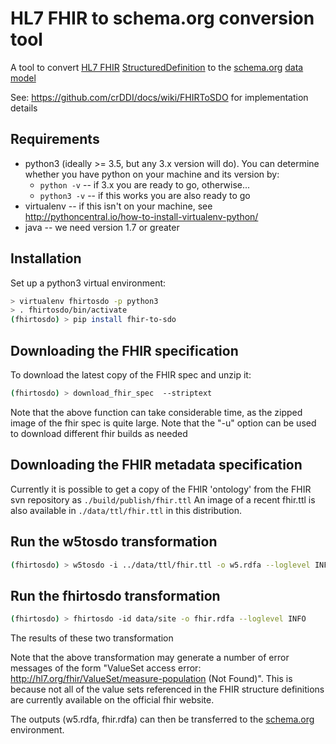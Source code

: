 # HL7 FHIR to schema.org conversion tool
A tool to convert [HL7 FHIR](http://www.hl7.org/FHIR/) [StructuredDefinition](http://www.hl7.org/FHIR/structuredefinition.html) to 
the [schema.org](http://schema.org/) [data model](http://schema.org/docs/datamodel.html)

See: https://github.com/crDDI/docs/wiki/FHIRToSDO for implementation details


## Requirements
* python3 (ideally >= 3.5, but any 3.x version will do).  You can determine whether you have python on your machine and its version by:
  * `python -v` -- if 3.x you are ready to go, otherwise...
  * `python3 -v` -- if this works you are also ready to go
* virtualenv -- if this isn't on your machine, see <http://pythoncentral.io/how-to-install-virtualenv-python/>
* java -- we need version 1.7 or greater


## Installation
Set up a python3 virtual environment:

```bash
> virtualenv fhirtosdo -p python3
> . fhirtosdo/bin/activate
(fhirtosdo) > pip install fhir-to-sdo
```

## Downloading the FHIR specification
To download the latest copy of the FHIR spec and unzip it:

```bash
(fhirtosdo) > download_fhir_spec  --striptext
```

Note that the above function can take considerable time, as the zipped image of the fhir spec is quite large.  Note that the "-u" option can be used to download different fhir builds as needed

## Downloading the FHIR metadata specification
Currently it is possible to get a copy of the FHIR 'ontology' from the FHIR svn repository as ```./build/publish/fhir.ttl``` An image of a recent fhir.ttl is also available in ```./data/ttl/fhir.ttl``` in this distribution.

## Run the w5tosdo transformation
```bash
(fhirtosdo) > w5tosdo -i ../data/ttl/fhir.ttl -o w5.rdfa --loglevel INFO
```

## Run the fhirtosdo transformation
```bash
(fhirtosdo) > fhirtosdo -id data/site -o fhir.rdfa --loglevel INFO 
```
The results of these two transformation

Note that the above transformation may generate a number of error messages of the form
 "ValueSet access error: http://hl7.org/fhir/ValueSet/measure-population (Not Found)".  This is because not all of the
 value sets referenced in the FHIR structure definitions are currently available on the official fhir website.
 
 The outputs (w5.rdfa, fhir.rdfa) can then be transferred to the [schema.org](https://github.com/crDDI/schemaorg/schemaorg) environment.


